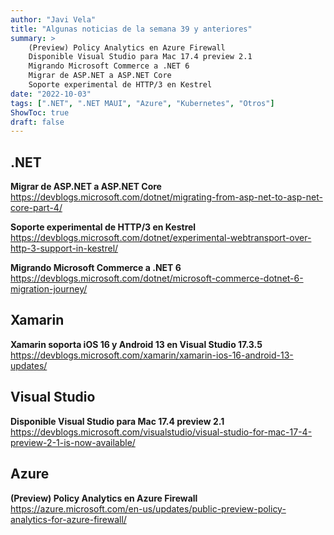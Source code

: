 ```yaml
---
author: "Javi Vela"
title: "Algunas noticias de la semana 39 y anteriores"
summary: >
    (Preview) Policy Analytics en Azure Firewall
    Disponible Visual Studio para Mac 17.4 preview 2.1
    Migrando Microsoft Commerce a .NET 6
    Migrar de ASP.NET a ASP.NET Core
    Soporte experimental de HTTP/3 en Kestrel
date: "2022-10-03"
tags: [".NET", ".NET MAUI", "Azure", "Kubernetes", "Otros"]
ShowToc: true
draft: false
---
```

## .NET
**Migrar de ASP.NET a ASP.NET Core**
https://devblogs.microsoft.com/dotnet/migrating-from-asp-net-to-asp-net-core-part-4/
<br/>
<!-- #dotnet #migration #tool #aspnet #aspnetcore -->

**Soporte experimental de HTTP/3 en Kestrel**
https://devblogs.microsoft.com/dotnet/experimental-webtransport-over-http-3-support-in-kestrel/
<br/>
<!-- #dotnet #kestrel #releasecandidate  #networking -->

**Migrando Microsoft Commerce a .NET 6** 
https://devblogs.microsoft.com/dotnet/microsoft-commerce-dotnet-6-migration-journey/
<br/>
<!-- #dotnet #migration #performance #webapi #aspnetcore #azure -->


## Xamarin
**Xamarin soporta iOS 16 y Android 13 en Visual Studio 17.3.5**
https://devblogs.microsoft.com/xamarin/xamarin-ios-16-android-13-updates/
<br/>
<!-- #xamarin #ios #android #visualstudio -->

## Visual Studio
**Disponible Visual Studio para Mac 17.4 preview 2.1**
https://devblogs.microsoft.com/visualstudio/visual-studio-for-mac-17-4-preview-2-1-is-now-available/
<br/>
<!-- #visualstudio #preview #mac -->

## Azure
**(Preview) Policy Analytics en Azure Firewall**
https://azure.microsoft.com/en-us/updates/public-preview-policy-analytics-for-azure-firewall/
<br/>
<!-- #azure #security #preview #firewall -->